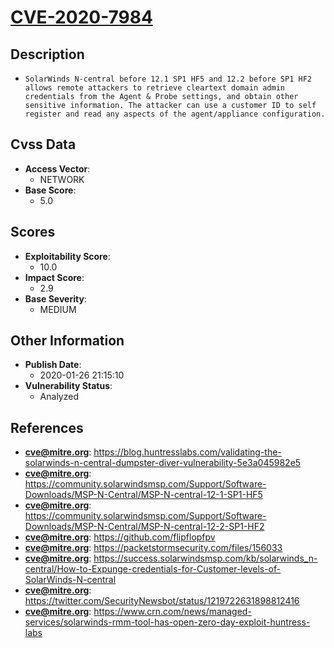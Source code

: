 
# [CVE-2020-7984](https://blog.huntresslabs.com/validating-the-solarwinds-n-central-dumpster-diver-vulnerability-5e3a045982e5)

## Description

- `SolarWinds N-central before 12.1 SP1 HF5 and 12.2 before SP1 HF2 allows remote attackers to retrieve cleartext domain admin credentials from the Agent & Probe settings, and obtain other sensitive information. The attacker can use a customer ID to self register and read any aspects of the agent/appliance configuration.`

## Cvss Data

- **Access Vector**:
  - NETWORK
- **Base Score**:
  - 5.0

## Scores

- **Exploitability Score**:
  - 10.0
- **Impact Score**:
  - 2.9
- **Base Severity**:
  - MEDIUM

## Other Information

- **Publish Date**:
  - 2020-01-26 21:15:10
- **Vulnerability Status**:
  - Analyzed

## References

- **cve@mitre.org**: https://blog.huntresslabs.com/validating-the-solarwinds-n-central-dumpster-diver-vulnerability-5e3a045982e5
- **cve@mitre.org**: https://community.solarwindsmsp.com/Support/Software-Downloads/MSP-N-Central/MSP-N-central-12-1-SP1-HF5
- **cve@mitre.org**: https://community.solarwindsmsp.com/Support/Software-Downloads/MSP-N-Central/MSP-N-central-12-2-SP1-HF2
- **cve@mitre.org**: https://github.com/flipflopfpv
- **cve@mitre.org**: https://packetstormsecurity.com/files/156033
- **cve@mitre.org**: https://success.solarwindsmsp.com/kb/solarwinds_n-central/How-to-Expunge-credentials-for-Customer-levels-of-SolarWinds-N-central
- **cve@mitre.org**: https://twitter.com/SecurityNewsbot/status/1219722631898812416
- **cve@mitre.org**: https://www.crn.com/news/managed-services/solarwinds-rmm-tool-has-open-zero-day-exploit-huntress-labs
